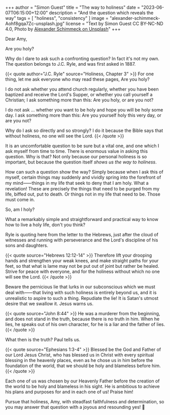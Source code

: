 +++
author = "Simon Guest"
title = "The way to holiness"
date = "2023-06-07T06:15:00+12:00"
description = "And the question which reveals the way"
tags = [ "holiness", "consistency" ]
image = "alexander-schimmeck-Aohf8gqa7Zc-unsplash.jpg"
license = "Text by Simon Guest CC BY-NC-ND 4.0, Photo by [Alexander Schimmeck on Unsplash](https://unsplash.com/photos/Aohf8gqa7Zc)"
+++

Dear Amy,

Are you holy?

Why do I dare to ask such a confronting question? In fact it's not my own. The question belongs to J.C. Ryle, and was first asked in 1887.

{{< quote author="J.C. Ryle" source="Holiness, Chapter 3" >}}
For one thing, let me ask everyone who may read these pages, Are you holy?

I do not ask whether you attend church regularly, whether you have been baptized and receive the Lord's Supper, or whether you call yourself a Christian; I ask something more than this: Are you holy, or are you not?

I do not ask ... whether you want to be holy and hope you will be holy some day. I ask something more than this: Are you yourself holy this very day, or are you not?

Why do I ask so directly and so strongly? I do it because the Bible says that without holiness, no one will see the Lord.
{{< /quote >}}

It is an uncomfortable question to be sure but a vital one, and one which I ask myself from time to time. There is enormous value in asking this question. Why is that? Not only because our personal holiness is so important, but because the question itself _shows us the way to holiness_.

How can such a question show the way? Simply because when I ask this of myself, certain things may suddenly and vividly spring into the forefront of my mind⸺things in my life that seek to deny that I am holy. What a revelation! These are precisely the things that need to be purged from my life, biffed out, put to death. Or things not in my life that need to be. Those must come in.

So, am I holy?

What a remarkably simple and straightforward and practical way to know how to live a holy life, don't you think?

Ryle is quoting here from the letter to the Hebrews, just after the cloud of witnesses and running with perseverance and the Lord's discipline of his sons and daughters.

{{< quote source="Hebrews 12:12-14" >}}
Therefore lift your drooping hands and strengthen your weak knees, and make straight paths for your feet, so that what is lame may not be put out of joint but rather be healed. Strive for peace with everyone, and for the holiness without which no one will see the Lord.
{{< /quote >}}

Beware the pernicious lie that lurks in our subconscious which we must deal with⸺that living with such holiness is entirely beyond us, and it is unrealistic to aspire to such a thing. Repudiate the lie! It is Satan's utmost desire that we swallow it. Jesus warns us.

{{< quote source="John 8:44" >}}
He was a murderer from the beginning, and does not stand in the truth, because there is no truth in him. When he lies, he speaks out of his own character, for he is a liar and the father of lies.
{{< /quote >}}

What then is the truth? Paul tells us.

{{< quote source="Ephesians 1:3-4" >}}
Blessed be the God and Father of our Lord Jesus Christ, who has blessed us in Christ with every spiritual blessing in the heavenly places, even as he chose us in him before the foundation of the world, that we should be holy and blameless before him.
{{< /quote >}}

Each one of us was chosen by our Heavenly Father before the creation of the world to be holy and blameless in his sight. He is ambitious to achieve his plans and purposes for and in each one of us! Praise him!

Pursue that holiness, Amy, with steadfast faithfulness and determination, so you may answer that question with a joyous and resounding yes! 🙏


